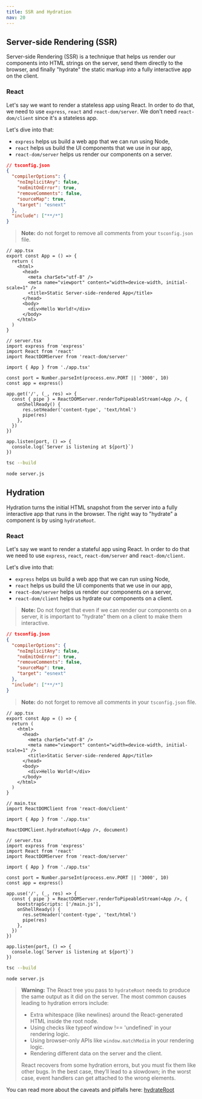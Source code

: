 ```yaml
---
title: SSR and Hydration
nav: 20
---
```


## Server-side Rendering (SSR)

Server-side Rendering (SSR) is a technique that helps us render our components into
HTML strings on the server, send them directly to the browser, and finally "hydrate" the
static markup into a fully interactive app on the client.

### React

Let's say we want to render a stateless app using React. In order to do that, we need
to use `express`, `react` and `react-dom/server`. We don't need `react-dom/client`
since it's a stateless app.

Let's dive into that:

- `express` helps us build a web app that we can run using Node,
- `react` helps us build the UI components that we use in our app,
- `react-dom/server` helps us render our components on a server.

```json
// tsconfig.json
{
  "compilerOptions": {
    "noImplicitAny": false,
    "noEmitOnError": true,
    "removeComments": false,
    "sourceMap": true,
    "target": "esnext"
  },
  "include": ["**/*"]
}
```

> **Note:** do not forget to remove all comments from your `tsconfig.json` file.

```tsx
// app.tsx
export const App = () => {
  return (
    <html>
      <head>
        <meta charSet="utf-8" />
        <meta name="viewport" content="width=device-width, initial-scale=1" />
        <title>Static Server-side-rendered App</title>
      </head>
      <body>
        <div>Hello World!</div>
      </body>
    </html>
  )
}
```

```tsx
// server.tsx
import express from 'express'
import React from 'react'
import ReactDOMServer from 'react-dom/server'

import { App } from './app.tsx'

const port = Number.parseInt(process.env.PORT || '3000', 10)
const app = express()

app.get('/', (_, res) => {
  const { pipe } = ReactDOMServer.renderToPipeableStream(<App />, {
    onShellReady() {
      res.setHeader('content-type', 'text/html')
      pipe(res)
    },
  })
})

app.listen(port, () => {
  console.log(`Server is listening at ${port}`)
})
```

```sh
tsc --build
```

```sh
node server.js
```

## Hydration

Hydration turns the initial HTML snapshot from the server into a fully interactive app
that runs in the browser. The right way to "hydrate" a component is by using `hydrateRoot`.

### React

Let's say we want to render a stateful app using React. In order to do that we need to
use `express`, `react`, `react-dom/server` and `react-dom/client`.

Let's dive into that:

- `express` helps us build a web app that we can run using Node,
- `react` helps us build the UI components that we use in our app,
- `react-dom/server` helps us render our components on a server,
- `react-dom/client` helps us hydrate our components on a client.

> **Note:** Do not forget that even if we can render our components on a server, it is
> important to "hydrate" them on a client to make them interactive.

```json
// tsconfig.json
{
  "compilerOptions": {
    "noImplicitAny": false,
    "noEmitOnError": true,
    "removeComments": false,
    "sourceMap": true,
    "target": "esnext"
  },
  "include": ["**/*"]
}
```

> **Note:** do not forget to remove all comments in your `tsconfig.json` file.

```tsx
// app.tsx
export const App = () => {
  return (
    <html>
      <head>
        <meta charSet="utf-8" />
        <meta name="viewport" content="width=device-width, initial-scale=1" />
        <title>Static Server-side-rendered App</title>
      </head>
      <body>
        <div>Hello World!</div>
      </body>
    </html>
  )
}
```

```tsx
// main.tsx
import ReactDOMClient from 'react-dom/client'

import { App } from './app.tsx'

ReactDOMClient.hydrateRoot(<App />, document)
```

```tsx
// server.tsx
import express from 'express'
import React from 'react'
import ReactDOMServer from 'react-dom/server'

import { App } from './app.tsx'

const port = Number.parseInt(process.env.PORT || '3000', 10)
const app = express()

app.use('/', (_, res) => {
  const { pipe } = ReactDOMServer.renderToPipeableStream(<App />, {
    bootstrapScripts: ['/main.js'],
    onShellReady() {
      res.setHeader('content-type', 'text/html')
      pipe(res)
    },
  })
})

app.listen(port, () => {
  console.log(`Server is listening at ${port}`)
})
```

```sh
tsc --build
```

```sh
node server.js
```

> **Warning:** The React tree you pass to `hydrateRoot` needs to produce the same output as it did on the server.
> The most common causes leading to hydration errors include:
>
> - Extra whitespace (like newlines) around the React-generated HTML inside the root node.
> - Using checks like typeof window !== 'undefined' in your rendering logic.
> - Using browser-only APIs like `window.matchMedia` in your rendering logic.
> - Rendering different data on the server and the client.
>
> React recovers from some hydration errors, but you must fix them like other bugs. In the best case, they’ll lead to a slowdown; in the worst case, event handlers can get attached to the wrong elements.

You can read more about the caveats and pitfalls here: [hydrateRoot](https://react.dev/reference/react-dom/client/hydrateRoot)
